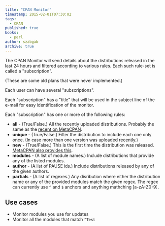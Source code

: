 ```yaml
---
title: "CPAN Monitor"
timestamp: 2015-02-01T07:30:02
tags:
  - CPAN
published: true
books:
  - perl
author: szabgab
archive: true
---
```



The CPAN Monitor will send details about the distributions released in the last 24 hours and filtered
according to various rules. Each such rule-set is called a "subscription".

(These are some old plans that were never implemented.)


Each user can have several "subscriptions".

Each "subscription" has a "title" that will be used in the subject line of the e-mail for easy identification of the monitor.

Each "subscription" has one or more of the following rules:

* <b>all</b>      - (True/False.) All the recently uploaded distributions. Probably the same as the [recent on MetaCPAN](https://metacpan.org/recent).
* <b>unique</b>   - (True/False.) Filter the distribution to include each one only once. (In case more than one version was uploaded recently.)
* <b>new</b>      - (True/False.) This is the first time the distribution was released. [MetaCPAN also provides this](https://metacpan.org/recent?f=n).
* <b>modules</b>  - (A list of module names.) Include distributions that provide any of the listed modules.
* <b>author</b>   - (A list of PAUSE ids.) Include distributions released by any of the given authors.
* <b>partials</b> - (A list of regexes.) Any disribution where either the distribution name or any of the provided modules match the given regex. The regex can currently use `^` and `$` anchors and anything mathching [a-zA-Z0-9].


## Use cases

* Monitor modules you use for updates
* Monitor all the modules that match `^Test`

